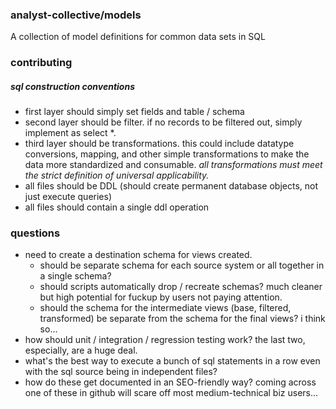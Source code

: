 ### analyst-collective/models

A collection of model definitions for common data sets in SQL

### contributing

##### sql construction conventions
- first layer should simply set fields and table / schema
- second layer should be filter. if no records to be filtered out, simply implement as select *.
- third layer should be transformations. this could include datatype conversions, mapping, and other simple transformations to make the data more standardized and consumable. *all transformations must meet the strict definition of universal applicability.*
- all files should be DDL (should create permanent database objects, not just execute queries)
- all files should contain a single ddl operation

### questions

- need to create a destination schema for views created.
  - should be separate schema for each source system or all together in a single schema?
  - should scripts automatically drop / recreate schemas? much cleaner but high potential for fuckup by users not paying attention.
  - should the schema for the intermediate views (base, filtered, transformed) be separate from the schema for the final views? i think so...
- how should unit / integration / regression testing work? the last two, especially, are a huge deal.
- what's the best way to execute a bunch of sql statements in a row even with the sql source being in independent files?
- how do these get documented in an SEO-friendly way? coming across one of these in github will scare off most medium-technical biz users...

